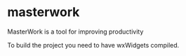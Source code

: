 # masterwork
MasterWork is a tool for improving productivity

To build the project you need to have wxWidgets compiled.
